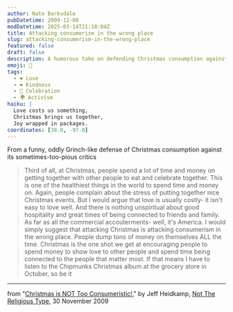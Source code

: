 ```yaml
---
author: Nate Barksdale
pubDatetime: 2009-12-08
modDatetime: 2025-03-14T21:18:04Z
title: Attacking consumerism in the wrong place
slug: attacking-consumerism-in-the-wrong-place
featured: false
draft: false
description: A humorous take on defending Christmas consumption against its critics.
emoji: 🎄
tags:
  - ❤️ Love
  - ❤️ Kindness
  - 🎉 Celebration
  - 🌍 Activism
haiku: |
  Love costs us something,  
  Christmas brings us together,  
  Joy wrapped in packages.
coordinates: [38.0, -97.0]
---
```


From a funny, oddly Grinch-like defense of Christmas consumption against its sometimes-too-pious critics

> Third of all, at Christmas, people spend a lot of time and money on getting together with other people to eat and celebrate together. This is one of the healthiest things in the world to spend time and money on. Again, people complain about the stress of putting together nice Christmas events. But I would argue that love is usually costly- it isn't easy to love well. And there is nothing unspiritual about good hospitality and great times of being connected to friends and family. As far as all the commercial accouterments- well, it's America. I would simply suggest that attacking Christmas is attacking consumerism in the wrong place. People dump tons of money on themselves ALL the time. Christmas is the one shot we get at encouraging people to spend money to show love to other people and spend time being connected to the people that matter most. If that means I have to listen to the Chipmunks Christmas album at the grocery store in October, so be it

---

from "[Christmas is NOT Too Consumeristic!](http://web.archive.org/web/20241104121845/https://notreligious.typepad.com/notreligious/2009/11/consumerxmas.html)," by Jeff Heidkamp, [Not The Religious Type](http://web.archive.org/web/20241104121845/https://notreligious.typepad.com/notreligious/2009/11/consumerxmas.html), 30 November 2009
